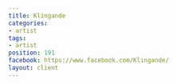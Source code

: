 ```yaml
---
title: Klingande
categories:
- artist
tags:
- artist
position: 191
facebook: https://www.facebook.com/Klingande/
layout: client
---
```



